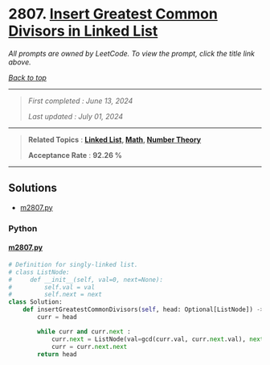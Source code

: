 # 2807. [Insert Greatest Common Divisors in Linked List](<https://leetcode.com/problems/insert-greatest-common-divisors-in-linked-list>)

*All prompts are owned by LeetCode. To view the prompt, click the title link above.*

*[Back to top](<../README.md>)*

------

> *First completed : June 13, 2024*
>
> *Last updated : July 01, 2024*

------

> **Related Topics** : **[Linked List](<by_topic/Linked List.md>), [Math](<by_topic/Math.md>), [Number Theory](<by_topic/Number Theory.md>)**
>
> **Acceptance Rate** : **92.26 %**

------

## Solutions

- [m2807.py](<../my-submissions/m2807.py>)
### Python
#### [m2807.py](<../my-submissions/m2807.py>)
```Python
# Definition for singly-linked list.
# class ListNode:
#     def __init__(self, val=0, next=None):
#         self.val = val
#         self.next = next
class Solution:
    def insertGreatestCommonDivisors(self, head: Optional[ListNode]) -> Optional[ListNode]:
        curr = head

        while curr and curr.next :
            curr.next = ListNode(val=gcd(curr.val, curr.next.val), next=curr.next)
            curr = curr.next.next
        return head
```

